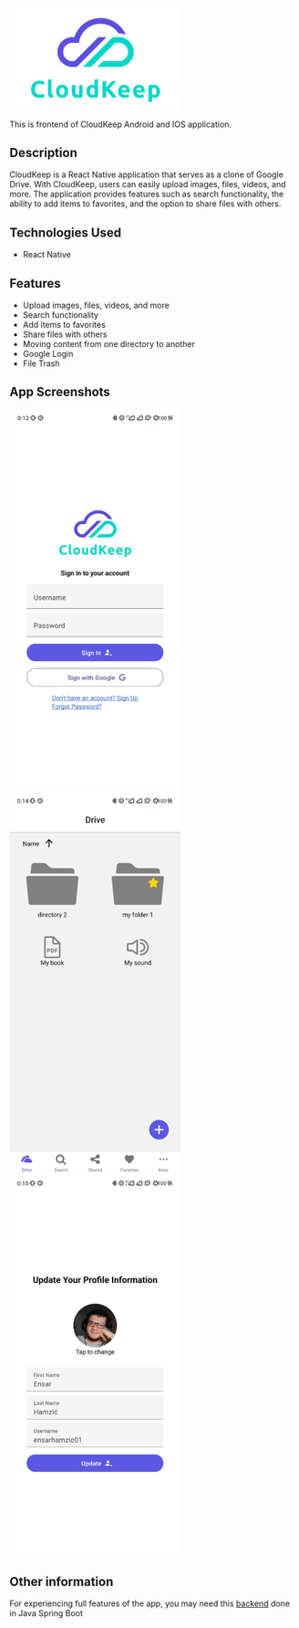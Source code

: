 <img src="https://github.com/ensarhamzic/cloudkeep-frontend/blob/main/readme-assets/logo-full.png"  width="300" alt="Logo">

This is frontend of CloudKeep Android and IOS application.

## Description

CloudKeep is a React Native application that serves as a clone of Google Drive. With CloudKeep, users can easily upload images, files, videos, and more. The application provides features such as search functionality, the ability to add items to favorites, and the option to share files with others.

## Technologies Used

- React Native

## Features

- Upload images, files, videos, and more
- Search functionality
- Add items to favorites
- Share files with others
- Moving content from one directory to another
- Google Login
- File Trash

## App Screenshots
<p float="left">
  <img src="https://github.com/ensarhamzic/cloudkeep-frontend/blob/main/readme-assets/1.jpg"  width="300" alt="Login screen">
  <img src="https://github.com/ensarhamzic/cloudkeep-frontend/blob/main/readme-assets/2.jpg"  width="300" alt="Drive screen">
  <img src="https://github.com/ensarhamzic/cloudkeep-frontend/blob/main/readme-assets/3.jpg"  width="300" alt="Profile screen">
</p>

## Other information
For experiencing full features of the app, you may need this [backend](https://github.com/ensarhamzic/cloudkeep-backend) done in Java Spring Boot


